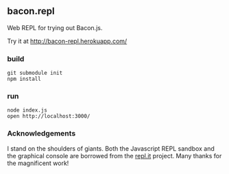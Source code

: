 ## bacon.repl

Web REPL for trying out Bacon.js.

Try it at http://bacon-repl.herokuapp.com/

### build

    git submodule init
    npm install

### run

    node index.js
    open http://localhost:3000/

### Acknowledgements

I stand on the shoulders of giants. Both the Javascript REPL sandbox and
the graphical console are borrowed from the [repl.it](https://github.com/replit) project. Many thanks
for the magnificent work!
